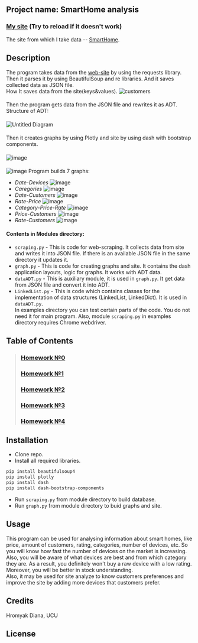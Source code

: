## Project name: SmartHome analysis
### [My site](https://deersmarthome.herokuapp.com/) (Try to reload if it doesn't work)
The site from which I take data -- [SmartHome](https://www.smarthomedb.com/products).
## Description
The program takes data from the [web-site](https://www.smarthomedb.com/products, 'SmartHome') by using the requests library. Then it parses it by using BeautifulSoup and re libraries. And it saves collected data as JSON file.
<br>How It saves data from the site(keys&values).
![customers](https://user-images.githubusercontent.com/54356826/82263954-a7dcbb00-996c-11ea-80b5-f1000ad859f4.png)
####
Then the program gets data from the JSON file and rewrites it as ADT.
<br>Structure of ADT:
####
![Untitled Diagram](https://user-images.githubusercontent.com/54356826/81616636-86b81f80-93ec-11ea-9175-8158f2a044f7.jpg)
####
Then it creates graphs by using Plotly and site by using dash with bootstrap components. 
####
![image](https://user-images.githubusercontent.com/54356826/82119593-8327ee00-9788-11ea-83b6-bf75ec610d3e.png)
####
![image](https://user-images.githubusercontent.com/54356826/82119626-c1bda880-9788-11ea-9d85-93b969798125.png)
Program builds 7 graphs: 
- *Date-Devices*
![image](https://user-images.githubusercontent.com/54356826/82265624-1e2eec80-9970-11ea-8a09-c022ed84508c.png)
- *Caregories*
![image](https://user-images.githubusercontent.com/54356826/82265652-2e46cc00-9970-11ea-8959-0a283e8e5a5c.png)
- *Date-Customers*
![image](https://user-images.githubusercontent.com/54356826/82265693-4585b980-9970-11ea-88b8-7848680938ae.png)
- *Rate-Price*
![image](https://user-images.githubusercontent.com/54356826/82265711-520a1200-9970-11ea-8fb9-727ce7685958.png)
- *Category-Price-Rate*
![image](https://user-images.githubusercontent.com/54356826/82265741-6c43f000-9970-11ea-9066-6136d6cde196.png)
- *Price-Customers*
![image](https://user-images.githubusercontent.com/54356826/82265782-84b40a80-9970-11ea-9411-2b840ec9d2d6.png)
- *Rate-Customers*
![image](https://user-images.githubusercontent.com/54356826/82265814-95fd1700-9970-11ea-8df9-a93a13a141a4.png)
#### Contents in Modules directory: 
- `scraping.py` - This is code for web-scraping. It collects data from site and writes it into JSON file. If there is an available JSON file in the same directory it updates it.
- `graph.py` - This is code for creating graphs and site. It contains the dash application layouts, logic for graphs. It works with ADT data.
- `dataADT.py` - This is auxiliary module, it is used in `graph.py`. It get data from JSON file and convert it into ADT.
- `LinkedList.py` - This is code which contains classes for the implementation of data structures (LinkedList, LinkedDict). It is used in `dataADT.py`.
<br>In examples directory you can test certain parts of the code. You do not need it for main program. Also, module `scraping.py` in examples directory requires Chrome webdriver.
## Table of Contents
> ### [Homework №0](https://github.com/Diana-Doe/homework/wiki/%D0%94%D0%BE%D0%BC%D0%B0%D1%88%D0%BD%D1%94-%D0%B7%D0%B0%D0%B2%D0%B4%D0%B0%D0%BD%D0%BD%D1%8F-0)
> ### [Homework №1](https://github.com/Diana-Doe/homework/wiki/%D0%94%D0%BE%D0%BC%D0%B0%D1%88%D0%BD%D1%94-%D0%B7%D0%B0%D0%B2%D0%B4%D0%B0%D0%BD%D0%BD%D1%8F-1)
> ### [Homework №2](https://github.com/Diana-Doe/homework/wiki/%D0%94%D0%BE%D0%BC%D0%B0%D1%88%D0%BD%D1%94-%D0%B7%D0%B0%D0%B2%D0%B4%D0%B0%D0%BD%D0%BD%D1%8F-2)
> ### [Homework №3](https://github.com/Diana-Doe/homework/wiki/%D0%94%D0%BE%D0%BC%D0%B0%D1%88%D0%BD%D1%94-%D0%B7%D0%B0%D0%B2%D0%B4%D0%B0%D0%BD%D0%BD%D1%8F-3)
> ### [Homework №4](https://github.com/Diana-Doe/homework/wiki/%D0%94%D0%BE%D0%BC%D0%B0%D1%88%D0%BD%D1%94-%D0%B7%D0%B0%D0%B2%D0%B4%D0%B0%D0%BD%D0%BD%D1%8F-4)
## Installation
- Clone repo.
- Install all required libraries.
```python
pip install beautifulsoup4
pip install plotly
pip install dash
pip install dash-bootstrap-components 
```
- Run `scraping.py` from module directory to build database.
- Run `graph.py` from module directory to buid graphs and site.
## Usage
This program can be used for analysing information about smart homes, like price, amount of customers, rating, categories, number of devices, etc. So you will know how fast the number of devices on the market is increasing. Also, you will be aware of what devices are best and from which category they are. As a result, you definitely won't buy a raw device with a low rating. Moreover, you will be better in stock understanding.
<br>Also, it may be used for site analyze to know customers preferences and improve the site by adding more devices that customers prefer.
## Credits
Hromyak Diana, UCU
## License
